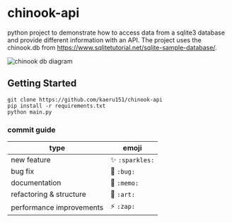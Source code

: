 # chinook-api

python project to demonstrate how to access data from a sqlite3 database and provide different information with an API. The project uses the chinook.db from https://www.sqlitetutorial.net/sqlite-sample-database/.

![chinook db diagram](https://www.sqlitetutorial.net/wp-content/uploads/2015/11/sqlite-sample-database-color.jpg)

## Getting Started

```
git clone https://github.com/kaeru151/chinook-api
pip install -r requirements.txt
python main.py
```

### commit guide

| type                     | emoji            |
| ------------------------ | ---------------- |
| new feature              | ✨ `:sparkles:` |
| bug fix                  | 🐛 `:bug:`      |
| documentation            | 📝 `:memo:`     |
| refactoring & structure  | 🎨 `:art:`      |
| performance improvements | ⚡ `:zap:`      |